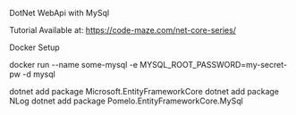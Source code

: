 
DotNet WebApi with MySql

Tutorial Available at: https://code-maze.com/net-core-series/

Docker Setup

docker run --name some-mysql -e MYSQL_ROOT_PASSWORD=my-secret-pw -d mysql


dotnet add package Microsoft.EntityFrameworkCore
dotnet add package NLog
dotnet add package Pomelo.EntityFrameworkCore.MySql

